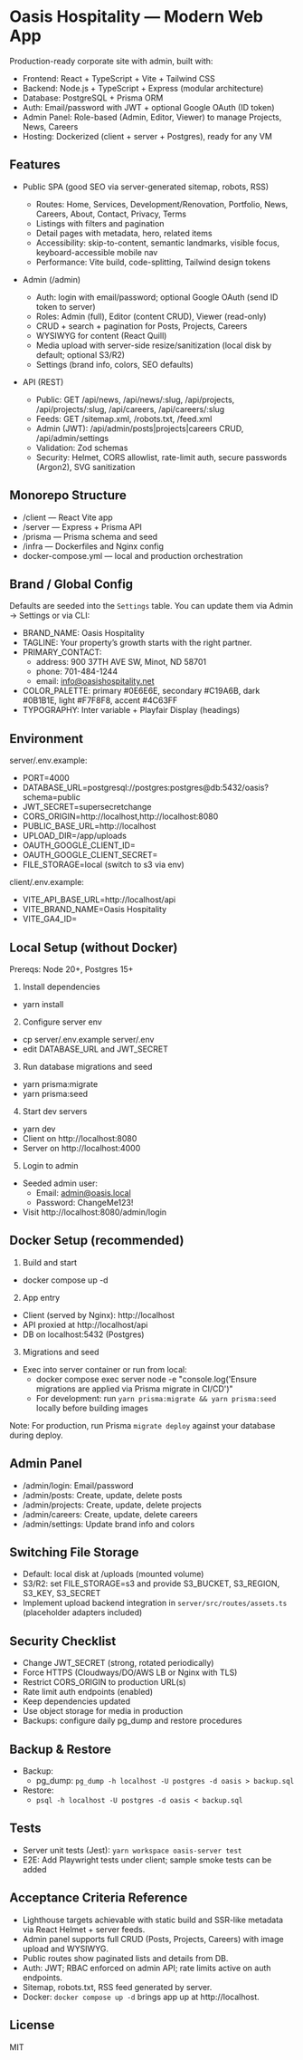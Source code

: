 # Oasis Hospitality — Modern Web App

Production-ready corporate site with admin, built with:
- Frontend: React + TypeScript + Vite + Tailwind CSS
- Backend: Node.js + TypeScript + Express (modular architecture)
- Database: PostgreSQL + Prisma ORM
- Auth: Email/password with JWT + optional Google OAuth (ID token)
- Admin Panel: Role-based (Admin, Editor, Viewer) to manage Projects, News, Careers
- Hosting: Dockerized (client + server + Postgres), ready for any VM

## Features

- Public SPA (good SEO via server-generated sitemap, robots, RSS)
  - Routes: Home, Services, Development/Renovation, Portfolio, News, Careers, About, Contact, Privacy, Terms
  - Listings with filters and pagination
  - Detail pages with metadata, hero, related items
  - Accessibility: skip-to-content, semantic landmarks, visible focus, keyboard-accessible mobile nav
  - Performance: Vite build, code-splitting, Tailwind design tokens

- Admin (/admin)
  - Auth: login with email/password; optional Google OAuth (send ID token to server)
  - Roles: Admin (full), Editor (content CRUD), Viewer (read-only)
  - CRUD + search + pagination for Posts, Projects, Careers
  - WYSIWYG for content (React Quill)
  - Media upload with server-side resize/sanitization (local disk by default; optional S3/R2)
  - Settings (brand info, colors, SEO defaults)

- API (REST)
  - Public: GET /api/news, /api/news/:slug, /api/projects, /api/projects/:slug, /api/careers, /api/careers/:slug
  - Feeds: GET /sitemap.xml, /robots.txt, /feed.xml
  - Admin (JWT): /api/admin/posts|projects|careers CRUD, /api/admin/settings
  - Validation: Zod schemas
  - Security: Helmet, CORS allowlist, rate-limit auth, secure passwords (Argon2), SVG sanitization

## Monorepo Structure

- /client — React Vite app
- /server — Express + Prisma API
- /prisma — Prisma schema and seed
- /infra — Dockerfiles and Nginx config
- docker-compose.yml — local and production orchestration

## Brand / Global Config

Defaults are seeded into the `Settings` table. You can update them via Admin → Settings or via CLI:
- BRAND_NAME: Oasis Hospitality
- TAGLINE: Your property’s growth starts with the right partner.
- PRIMARY_CONTACT:
  - address: 900 37TH AVE SW, Minot, ND 58701
  - phone: 701-484-1244
  - email: info@oasishospitality.net
- COLOR_PALETTE: primary #0E6E6E, secondary #C19A6B, dark #0B1B1E, light #F7F8F8, accent #4C63FF
- TYPOGRAPHY: Inter variable + Playfair Display (headings)

## Environment

server/.env.example:
- PORT=4000
- DATABASE_URL=postgresql://postgres:postgres@db:5432/oasis?schema=public
- JWT_SECRET=supersecretchange
- CORS_ORIGIN=http://localhost,http://localhost:8080
- PUBLIC_BASE_URL=http://localhost
- UPLOAD_DIR=/app/uploads
- OAUTH_GOOGLE_CLIENT_ID=
- OAUTH_GOOGLE_CLIENT_SECRET=
- FILE_STORAGE=local (switch to s3 via env)

client/.env.example:
- VITE_API_BASE_URL=http://localhost/api
- VITE_BRAND_NAME=Oasis Hospitality
- VITE_GA4_ID=

## Local Setup (without Docker)

Prereqs: Node 20+, Postgres 15+

1. Install dependencies
- yarn install

2. Configure server env
- cp server/.env.example server/.env
- edit DATABASE_URL and JWT_SECRET

3. Run database migrations and seed
- yarn prisma:migrate
- yarn prisma:seed

4. Start dev servers
- yarn dev
- Client on http://localhost:8080
- Server on http://localhost:4000

5. Login to admin
- Seeded admin user:
  - Email: admin@oasis.local
  - Password: ChangeMe123!
- Visit http://localhost:8080/admin/login

## Docker Setup (recommended)

1. Build and start
- docker compose up -d

2. App entry
- Client (served by Nginx): http://localhost
- API proxied at http://localhost/api
- DB on localhost:5432 (Postgres)

3. Migrations and seed
- Exec into server container or run from local:
  - docker compose exec server node -e "console.log('Ensure migrations are applied via Prisma migrate in CI/CD')"
  - For development: run `yarn prisma:migrate && yarn prisma:seed` locally before building images

Note: For production, run Prisma `migrate deploy` against your database during deploy.

## Admin Panel

- /admin/login: Email/password
- /admin/posts: Create, update, delete posts
- /admin/projects: Create, update, delete projects
- /admin/careers: Create, update, delete careers
- /admin/settings: Update brand info and colors

## Switching File Storage

- Default: local disk at /uploads (mounted volume)
- S3/R2: set FILE_STORAGE=s3 and provide S3_BUCKET, S3_REGION, S3_KEY, S3_SECRET
- Implement upload backend integration in `server/src/routes/assets.ts` (placeholder adapters included)

## Security Checklist

- Change JWT_SECRET (strong, rotated periodically)
- Force HTTPS (Cloudways/DO/AWS LB or Nginx with TLS)
- Restrict CORS_ORIGIN to production URL(s)
- Rate limit auth endpoints (enabled)
- Keep dependencies updated
- Use object storage for media in production
- Backups: configure daily pg_dump and restore procedures

## Backup & Restore

- Backup:
  - pg_dump: `pg_dump -h localhost -U postgres -d oasis > backup.sql`
- Restore:
  - `psql -h localhost -U postgres -d oasis < backup.sql`

## Tests

- Server unit tests (Jest): `yarn workspace oasis-server test`
- E2E: Add Playwright tests under client; sample smoke tests can be added

## Acceptance Criteria Reference

- Lighthouse targets achievable with static build and SSR-like metadata via React Helmet + server feeds.
- Admin panel supports full CRUD (Posts, Projects, Careers) with image upload and WYSIWYG.
- Public routes show paginated lists and details from DB.
- Auth: JWT; RBAC enforced on admin API; rate limits active on auth endpoints.
- Sitemap, robots.txt, RSS feed generated by server.
- Docker: `docker compose up -d` brings app up at http://localhost.

## License

MIT